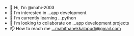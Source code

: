 - 👋 Hi, I’m @mahi-2003
- 👀 I’m interested in ...app development
- 🌱 I’m currently learning ...python
- 💞️ I’m looking to collaborate on ...app development projects
- 📫 How to reach me ...mahithanekkalapudi@gmail.com

<!---
mahi-2003/mahi-2003 is a ✨ special ✨ repository because its `README.md` (this file) appears on your GitHub profile.
You can click the Preview link to take a look at your changes.
--->
